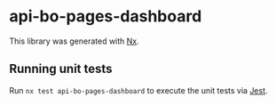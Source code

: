 # api-bo-pages-dashboard

This library was generated with [Nx](https://nx.dev).

## Running unit tests

Run `nx test api-bo-pages-dashboard` to execute the unit tests via [Jest](https://jestjs.io).
